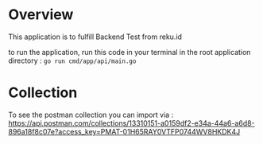 # Overview
This application is to fulfill Backend Test from reku.id

to run the application, run this code in your terminal in the root application directory :
```go run cmd/app/api/main.go```

# Collection
To see the postman collection you can import via :
https://api.postman.com/collections/13310151-a0159df2-e34a-44a6-a6d8-896a18f8c07e?access_key=PMAT-01H65RAY0VTFP0744WV8HKDK4J
